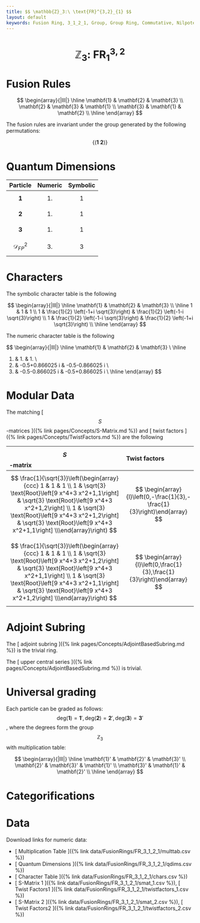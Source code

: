 ```yaml
---
title: $$ \mathbb{Z}_3:\ \text{FR}^{3,2}_{1} $$
layout: default
keywords: Fusion Ring, 3_1_2_1, Group, Group Ring, Commutative, Nilpotent
---
```

# $$ \mathbb{Z}_3:\ \text{FR}^{3,2}_{1} $$


# Fusion Rules

$$
\begin{array}{|lll|}
\hline
 \mathbf{1} & \mathbf{2} & \mathbf{3} \\
 \mathbf{2} & \mathbf{3} & \mathbf{1} \\
 \mathbf{3} & \mathbf{1} & \mathbf{2} \\
\hline
\end{array}
$$


The fusion rules are invariant under the group generated by the following permutations:

$$ \left\{(\mathbf{1} \ \mathbf{2})\right\} $$


# Quantum Dimensions

| Particle | Numeric | Symbolic |
| :------ | :------ | :------ |
| $$ \mathbf{1} $$ | $$ 1. $$ | $$ 1 $$ |
| $$ \mathbf{2} $$ | $$ 1. $$ | $$ 1 $$ |
| $$ \mathbf{3} $$ | $$ 1. $$ | $$ 1 $$ |
| $$ \mathcal{D}_{FP}^2 $$ | $$ 3. $$ | $$ 3 $$ |

# Characters

The symbolic character table is the following

$$
\begin{array}{|lll|}
\hline
 \mathbf{1} & \mathbf{2} & \mathbf{3} \\
\hline
 1 & 1 & 1 \\
 1 & \frac{1}{2} \left(-1+i \sqrt{3}\right) & \frac{1}{2} \left(-1-i \sqrt{3}\right) \\
 1 & \frac{1}{2} \left(-1-i \sqrt{3}\right) & \frac{1}{2} \left(-1+i \sqrt{3}\right) \\
\hline
\end{array}
$$

The numeric character table is the following

$$
\begin{array}{|lll|}
\hline
 \mathbf{1} & \mathbf{2} & \mathbf{3} \\
\hline
 1. & 1. & 1. \\
 1. & -0.5+0.866025 i & -0.5-0.866025 i \\
 1. & -0.5-0.866025 i & -0.5+0.866025 i \\
\hline
\end{array}
$$

# Modular Data

The matching [ $$ S $$-matrices ]({% link pages/Concepts/S-Matrix.md %}) and [ twist factors ]({% link pages/Concepts/TwistFactors.md %}) are the following

| $$ S $$-matrix | Twist factors |
| :------ | :------ |
| $$ \frac{1}{\sqrt{3}}\left(\begin{array}{ccc} 1 & 1 & 1 \\ 1 & \sqrt{3} \text{Root}\left[9 x^4+3 x^2+1,1\right] & \sqrt{3} \text{Root}\left[9 x^4+3 x^2+1,2\right] \\ 1 & \sqrt{3} \text{Root}\left[9 x^4+3 x^2+1,2\right] & \sqrt{3} \text{Root}\left[9 x^4+3 x^2+1,1\right] \\\end{array}\right) $$ | $$ \begin{array}{l}\left(0,-\frac{1}{3},-\frac{1}{3}\right)\end{array} $$ |
| $$ \frac{1}{\sqrt{3}}\left(\begin{array}{ccc} 1 & 1 & 1 \\ 1 & \sqrt{3} \text{Root}\left[9 x^4+3 x^2+1,2\right] & \sqrt{3} \text{Root}\left[9 x^4+3 x^2+1,1\right] \\ 1 & \sqrt{3} \text{Root}\left[9 x^4+3 x^2+1,1\right] & \sqrt{3} \text{Root}\left[9 x^4+3 x^2+1,2\right] \\\end{array}\right) $$ | $$ \begin{array}{l}\left(0,\frac{1}{3},\frac{1}{3}\right)\end{array} $$ |

# Adjoint Subring

The [ adjoint subring ]({% link pages/Concepts/AdjointBasedSubring.md %}) is the trivial ring.

The [ upper central series ]({% link pages/Concepts/AdjointBasedSubring.md %}) is trivial.

# Universal grading

Each particle can be graded as follows: $$ \text{deg}(\mathbf{1}) = \mathbf{1}', \text{deg}(\mathbf{2}) = \mathbf{2}', \text{deg}(\mathbf{3}) = \mathbf{3}' $$, where the degrees form the group $$ \mathbb{Z}_3 $$ with multiplication table:

$$
\begin{array}{|lll|}
\hline
 \mathbf{1}' & \mathbf{2}' & \mathbf{3}' \\
 \mathbf{2}' & \mathbf{3}' & \mathbf{1}' \\
 \mathbf{3}' & \mathbf{1}' & \mathbf{2}' \\
\hline
\end{array}
$$

# Categorifications



# Data

Download links for numeric data:

* [ Multiplication Table ]({% link data/FusionRings/FR_3_1_2_1/multtab.csv %})
* [ Quantum Dimensions ]({% link data/FusionRings/FR_3_1_2_1/qdims.csv %})
* [ Character Table ]({% link data/FusionRings/FR_3_1_2_1/chars.csv %})
* [ S-Matrix 1 ]({% link data/FusionRings/FR_3_1_2_1/smat_1.csv %}), [ Twist Factors1 ]({% link data/FusionRings/FR_3_1_2_1/twistfactors_1.csv %})
* [ S-Matrix 2 ]({% link data/FusionRings/FR_3_1_2_1/smat_2.csv %}), [ Twist Factors2 ]({% link data/FusionRings/FR_3_1_2_1/twistfactors_2.csv %})